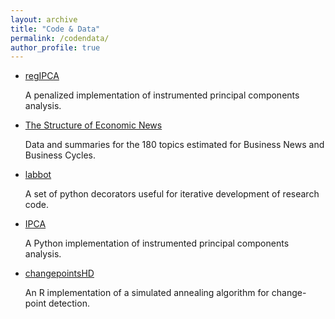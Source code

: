 ```yaml
---
layout: archive
title: "Code & Data"
permalink: /codendata/
author_profile: true
---
```


- [regIPCA](https://github.com/lbybee/regipca)

    A penalized implementation of instrumented principal components analysis.

- [The Structure of Economic News](http://structureofnews.com/)

    Data and summaries for the 180 topics estimated for Business News and Business Cycles.

- [labbot](https://github.com/lbybee/labbot)

    A set of python decorators useful for iterative development of research code.

- [IPCA](https://github.com/bkelly-lab/ipca)

    A Python implementation of instrumented principal components analysis.

- [changepointsHD](https://cran.r-project.org/web/packages/changepointsHD/index.html)

    An R implementation of a simulated annealing algorithm for change-point detection.
